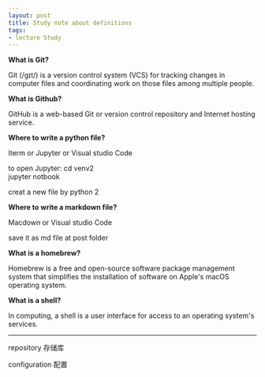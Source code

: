 ```yaml
---
layout: post
title: Study note about definitions
tags: 
- lecture Study
---
```


**What is Git?**

Git (/ɡɪt/) is a version control system (VCS) for tracking changes in computer files and coordinating work on those files among multiple people.

**What is Github?**

GitHub is a web-based Git or version control repository and Internet hosting service. 

**Where to write a python file?**

Iterm or Jupyter or Visual studio Code

to open Jupyter: 
     cd venv2  
     jupyter notbook

creat a new file by python 2    
 
     

**Where to write a markdown file?**

Macdown or Visual studio Code

save it as md file at post folder

**What is a homebrew?**

Homebrew is a free and open-source software package management system that simplifies the installation of software on Apple's macOS operating system.

**What is a shell?**

In computing, a shell is a user interface for access to an operating system's services.

---
repository 存储库 

configuration 配置

